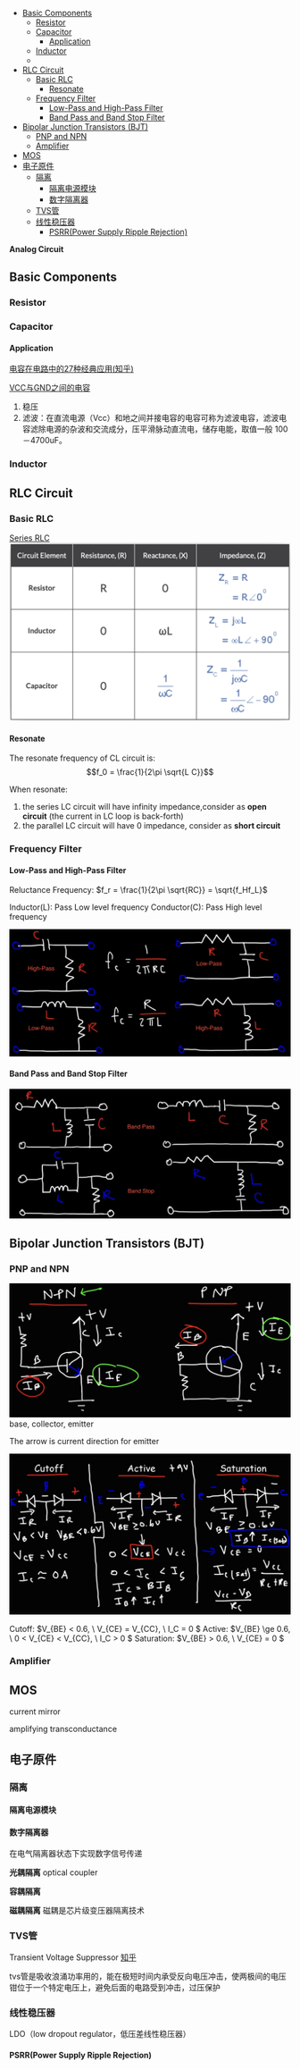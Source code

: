 - [Basic Components](#basic-components)
  - [Resistor](#resistor)
  - [Capacitor](#capacitor)
    - [Application](#application)
  - [Inductor](#inductor)
  - [](#)
- [RLC Circuit](#rlc-circuit)
  - [Basic RLC](#basic-rlc)
    - [Resonate](#resonate)
  - [Frequency Filter](#frequency-filter)
    - [Low-Pass and High-Pass Filter](#low-pass-and-high-pass-filter)
    - [Band Pass and Band Stop Filter](#band-pass-and-band-stop-filter)
- [Bipolar Junction Transistors (BJT)](#bipolar-junction-transistors-bjt)
  - [PNP and NPN](#pnp-and-npn)
  - [Amplifier](#amplifier)
- [MOS](#mos)
- [电子原件](#电子原件)
  - [隔离](#隔离)
    - [隔离电源模块](#隔离电源模块)
    - [数字隔离器](#数字隔离器)
  - [TVS管](#tvs管)
  - [线性稳压器](#线性稳压器)
    - [PSRR(Power Supply Ripple Rejection)](#psrrpower-supply-ripple-rejection)

**Analog Circuit**

## Basic Components

### Resistor

### Capacitor

#### Application
[电容在电路中的27种经典应用(知乎)](https://zhuanlan.zhihu.com/p/82664931)

[VCC与GND之间的电容](https://zhuanlan.zhihu.com/p/550387466)
1. 稳压
2. 滤波：在直流电源（Vcc）和地之间并接电容的电容可称为滤波电容，滤波电容滤除电源的杂波和交流成分，压平滑脉动直流电，储存电能，取值一般 100－4700uF。


### Inductor





###

## RLC Circuit

### Basic RLC
[Series RLC](https://www.electronics-tutorials.ws/accircuits/series-circuit.html)
![](src/img/RLC_Resistance.png)

#### Resonate
The resonate frequency of CL circuit is:
$$f_0 = \frac{1}{2\pi \sqrt{L C}}$$

When resonate:
1. the series LC circuit will have infinity impedance,consider as **open circuit** (the current in LC loop is back-forth)
2. the parallel LC circuit will have 0 impedance, consider as **short circuit**
### Frequency Filter

#### Low-Pass and High-Pass Filter
Reluctance Frequency: $f_r = \frac{1}{2\pi \sqrt{RC}} = \sqrt{f_Hf_L}$

Inductor(L): Pass Low level frequency
Conductor(C): Pass High level frequency

![](src/img/FrequencyFilter.png)

#### Band Pass and Band Stop Filter

![](src/img/BandFrequencyFilter.png)

## Bipolar Junction Transistors (BJT)

### PNP and NPN
![](src/img/BJT.png)
base, collector, emitter

The arrow is current direction for emitter

![](src/img/BJTRegion.png)

Cutoff: $V_{BE} < 0.6, \ V_{CE} = V_{CC}, \ I_C = 0 $
Active: $V_{BE} \ge 0.6, \ 0 < V_{CE} < V_{CC}, \ I_C > 0 $
Saturation: $V_{BE} > 0.6, \ V_{CE} = 0 $

### Amplifier


## MOS

current mirror

amplifying transconductance


## 电子原件

### 隔离

#### 隔离电源模块


#### 数字隔离器
在电气隔离器状态下实现数字信号传递

**光耦隔离**
optical coupler 

**容耦隔离**

**磁耦隔离**
磁耦是芯片级变压器隔离技术


### TVS管
Transient Voltage Suppressor
[知乎](https://zhuanlan.zhihu.com/p/366516831)

tvs管是吸收浪涌功率用的，能在极短时间内承受反向电压冲击，使两极间的电压钳位于一个特定电压上，避免后面的电路受到冲击，过压保护



### 线性稳压器

LDO（low dropout regulator，低压差线性稳压器）

#### PSRR(Power Supply Ripple Rejection)